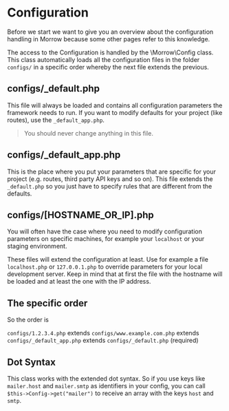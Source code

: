 Configuration
============

Before we start we want to give you an overview about the configuration handling in Morrow because some other pages refer to this knowledge.

The access to the Configuration is handled by the \Morrow\Config class.
This class automatically loads all the configuration files in the folder `configs/` in a specific order whereby the next file extends the previous.


configs/_default.php
------------

This file will always be loaded and contains all configuration parameters the framework needs to run.
If you want to modify defaults for your project (like routes), use the `_default_app.php`.

> You should never change anything in this file.

configs/_default_app.php
------------

This is the place where you put your parameters that are specific for your project (e.g. routes, third party API keys and so on).
This file extends the `_default.php` so you just have to specify rules that are different from the defaults.


configs/[HOSTNAME_OR_IP].php
------------

You will often have the case where you need to modify configuration parameters on specific machines, for example your `localhost` or your staging environment.

These files will extend the configuration at least.
Use for example a file `localhost.php` or `127.0.0.1.php` to override parameters for your local development server.
Keep in mind that at first the file with the hostname will be loaded and at least the one with the IP address.


The specific order
------------------

So the order is

`configs/1.2.3.4.php`
extends
`configs/www.example.com.php`
extends
`configs/_default_app.php`
extends
`configs/_default.php` (required)


Dot Syntax
----------

This class works with the extended dot syntax. So if you use keys like `mailer.host` and `mailer.smtp` as identifiers in your config, you can call `$this->Config->get("mailer")` to receive an array with the keys `host` and `smtp`.

